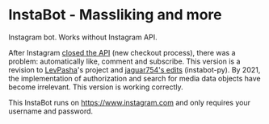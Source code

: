 # InstaBot - Massliking and more
[closed the API]: http://developers.instagram.com/post/133424514006/instagram-platform-update
[LevPasha]: https://github.com/LevPasha
[jaguar754's edits]: https://github.com/jaguar754/instabot.py
Instagram bot. Works without Instagram API.

After Instagram [closed the API] (new checkout process), there was a problem: automatically like, comment and subscribe.
This version is a revision to [LevPasha]'s project and [jaguar754's edits] (instabot-py).
By 2021, the implementation of authorization and search for media data objects have become irrelevant.
This version is working correctly.

This InstaBot runs on https://www.instagram.com and only requires your username and password.
